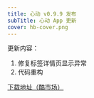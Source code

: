 ```yaml
---
title: 心动 v0.9.9 发布
subTitle: 心动 App 更新
cover: hb-cover.png
---
```


更新内容：

1. 修复标签详情页显示异常
2. 代码重构

[下载地址（酷市场）](https://www.coolapk.com/apk/com.maxiee.heartbeat)